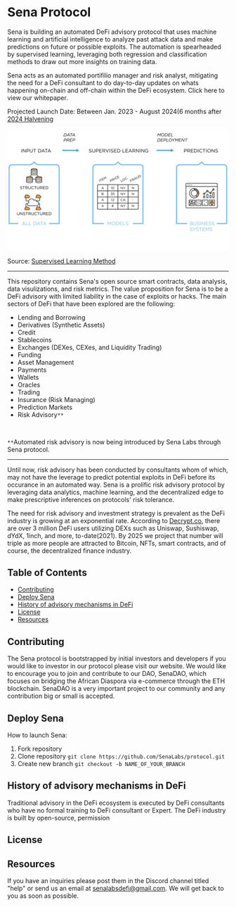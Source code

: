 # Sena Protocol
Sena is building an automated DeFi advisory protocol that uses machine learning and artificial intelligence to analyze past attack data and make predictions on future or possible exploits. The automation is spearheaded by supervised learning, leveraging both regression and classification methods to draw out more insights on training data. 

Sena acts as an automated portifilio manager and risk analyst, mitigating the need for a DeFi consultant to do day-to-day updates on whats happening on-chain and off-chain within the DeFi ecosystem. Click here to view our whitepaper. 

Projected Launch Date: Between Jan. 2023 - August 2024(6 months after [2024 Halvening](https://www.buybitcoinworldwide.com/bitcoin-clock/)


<!-- image -->
<p style="text-align:center;">
  <img src="supervised_learning.png" alt="Sena Front Page Beta" width="800" class="center" style="margin-right: 5px;"/>
</p>

Source: [Supervised Learning Method](https://www.tibco.com/reference-center/what-is-supervised-learning)

----

This repository contains Sena's open source smart contracts, data analysis, data visulizations, and risk metrics. The value proposition for Sena is to be a DeFi advisory with limited liability in the case of exploits or hacks. The main sectors of DeFi that have been explored are the following:
- Lending and Borrowing
- Derivatives (Synthetic Assets)
- Credit
- Stablecoins
- Exchanges (DEXes, CEXes, and Liquidity Trading)
- Funding
- Asset Management
- Payments
- Wallets
- Oracles
- Trading
- Insurance (Risk Managing)
- Prediction Markets
- Risk Advisory`**`
</br>

`**`Automated risk advisory is now being introduced by Sena Labs through Sena protocol. 

----

Until now, risk advisory has been conducted by consultants whom of which, may not have the leverage to predict potential exploits in DeFi before its occurance in an automated way. Sena is a prolific risk advisory protocol by leveraging data analytics, machine learning, and the decentralized edge to make prescriptive inferences on protocols' risk tolerance. 

The need for risk advisory and investment strategy is prevalent as the DeFi industry is growing at an exponential rate. According to [Decrypt.co](https://decrypt.co/76963/uniswaps-growth-pushes-defi-3-million-total-users), there are over 3 million DeFi users utilizing DEXs such as Uniswap, Sushiswap, dYdX, 1inch, and more, to-date(2021). By 2025 we project that number will triple as more people are attracted to Bitcoin, NFTs, smart contracts, and of course, the decentralized finance industry.

## Table of Contents
- [Contributing](#contributing)
- [Deploy Sena](#deploy-sena)
- [History of advisory mechanisms in DeFi](#history-of-advisory-mechanisms-in-defi)
- [License](#license)
- [Resources](#resources)

## Contributing
The Sena protocol is bootstrapped by initial investors and developers if you would like to investor in our protocol please visit our website. We would like to encourage you to join and contribute to our DAO, SenaDAO, which focuses on bridging the African Diaspora via e-commerce through the ETH blockchain. SenaDAO is a very important project to our community and any contribution big or small is accepted.

## Deploy Sena
How to launch Sena:
 1. Fork repository
 3. Clone repository `git clone https://github.com/SenaLabs/protocol.git`
 4. Create new branch `git checkout -b NAME_OF_YOUR_BRANCH`
 
## History of advisory mechanisms in DeFi
Traditional advisory in the DeFi ecosystem is executed by DeFi consultants who have no formal training to DeFi consultant or Expert. The DeFi industry is built by open-source, permission

## License

## Resources
If you have an inquiries please post them in the Discord channel titled "help" or send us an email at senalabsdefi@gmail.com. We will get back to you as soon as possible.
